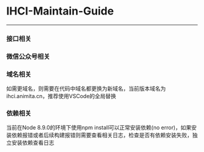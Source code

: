 # IHCI-Maintain-Guide
***
### 接口相关

### 微信公众号相关

### 域名相关
如需更域名，则需要在代码中域名都更换为新域名，当前版本域名为 ihci.animita.cn，推荐使用VSCode的全局替换
### 依赖相关
当前在Node 8.9.0的环境下使用npm install可以正常安装依赖(no error)，如果安装依赖报错或者后续构建报错则需要查看相关日志，检查是否有依赖安装失败，独立安装依赖查看日志